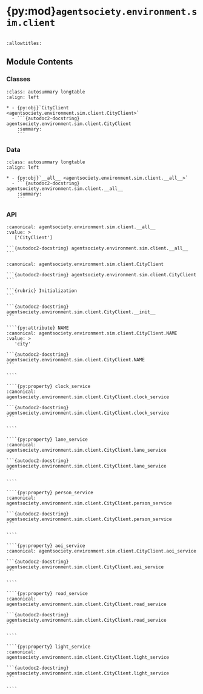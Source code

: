 # {py:mod}`agentsociety.environment.sim.client`

```{py:module} agentsociety.environment.sim.client
```

```{autodoc2-docstring} agentsociety.environment.sim.client
:allowtitles:
```

## Module Contents

### Classes

````{list-table}
:class: autosummary longtable
:align: left

* - {py:obj}`CityClient <agentsociety.environment.sim.client.CityClient>`
  - ```{autodoc2-docstring} agentsociety.environment.sim.client.CityClient
    :summary:
    ```
````

### Data

````{list-table}
:class: autosummary longtable
:align: left

* - {py:obj}`__all__ <agentsociety.environment.sim.client.__all__>`
  - ```{autodoc2-docstring} agentsociety.environment.sim.client.__all__
    :summary:
    ```
````

### API

````{py:data} __all__
:canonical: agentsociety.environment.sim.client.__all__
:value: >
   ['CityClient']

```{autodoc2-docstring} agentsociety.environment.sim.client.__all__
```

````

`````{py:class} CityClient(url: str, secure: bool = False)
:canonical: agentsociety.environment.sim.client.CityClient

```{autodoc2-docstring} agentsociety.environment.sim.client.CityClient
```

```{rubric} Initialization
```

```{autodoc2-docstring} agentsociety.environment.sim.client.CityClient.__init__
```

````{py:attribute} NAME
:canonical: agentsociety.environment.sim.client.CityClient.NAME
:value: >
   'city'

```{autodoc2-docstring} agentsociety.environment.sim.client.CityClient.NAME
```

````

````{py:property} clock_service
:canonical: agentsociety.environment.sim.client.CityClient.clock_service

```{autodoc2-docstring} agentsociety.environment.sim.client.CityClient.clock_service
```

````

````{py:property} lane_service
:canonical: agentsociety.environment.sim.client.CityClient.lane_service

```{autodoc2-docstring} agentsociety.environment.sim.client.CityClient.lane_service
```

````

````{py:property} person_service
:canonical: agentsociety.environment.sim.client.CityClient.person_service

```{autodoc2-docstring} agentsociety.environment.sim.client.CityClient.person_service
```

````

````{py:property} aoi_service
:canonical: agentsociety.environment.sim.client.CityClient.aoi_service

```{autodoc2-docstring} agentsociety.environment.sim.client.CityClient.aoi_service
```

````

````{py:property} road_service
:canonical: agentsociety.environment.sim.client.CityClient.road_service

```{autodoc2-docstring} agentsociety.environment.sim.client.CityClient.road_service
```

````

````{py:property} light_service
:canonical: agentsociety.environment.sim.client.CityClient.light_service

```{autodoc2-docstring} agentsociety.environment.sim.client.CityClient.light_service
```

````

`````
